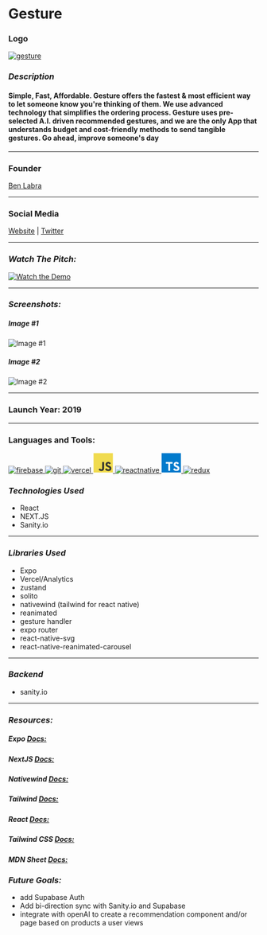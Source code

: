 # Gesture

### Logo

<p align="left">  <a href="https://www.gesture.vip" target="_blank" rel="noreferrer"> <img src="https://i0.wp.com/gesture.vip/wp-content/uploads/2021/09/Gesture-Logo-Wordmark.png" alt="gesture" width="400" /> </a>
</p>

### **_Description_**

#### Simple, Fast, Affordable. Gesture offers the fastest & most efficient way to let someone know you're thinking of them. We use advanced technology that simplifies the ordering process. Gesture uses pre-selected A.I. driven recommended gestures, and we are the only App that understands budget and cost-friendly methods to send tangible gestures. Go ahead, improve someone's day

---

### Founder

[Ben Labra](https://www.linkedin.com/in/benlabra/)

---

### Social Media

[Website](https://www.gesture.vip) | [Twitter](https://www.twitter.com/sendagesture)

---

### **_Watch The Pitch:_**

[![Watch the Demo](https://vumbnail.com/574731655.jpg)](https://vimeo.com/574731655)

---

### **_Screenshots:_**

##### Image #1

![Image #1](https://i0.wp.com/gesture.vip/wp-content/uploads/2022/11/Half.png?resize=405%2C561&ssl=1)

##### Image #2

![Image #2](https://i0.wp.com/gesture.vip/wp-content/uploads/2023/02/Glinks-Gesture-Mobile-App.png?w=640&ssl=1)

---

### Launch Year: 2019

---

<h3 align="left">Languages and Tools:</h3>
<p align="left">  <a href="https://firebase.google.com/" target="_blank" rel="noreferrer"> <img src="https://www.vectorlogo.zone/logos/firebase/firebase-icon.svg" alt="firebase" width="40" height="40"/> </a> <a href="https://nextjs.org/" target="_blank" rel="noreferrer"> <img src="https://ui-lib.com/blog/wp-content/uploads/2021/12/nextjs-boilerplate-logo.png" alt="git" width="40" height="40"/> </a> <a  href="https://vercel.com" target="_blank" rel="noreferrer"> <img src="https://encrypted-tbn0.gstatic.com/images?q=tbn:ANd9GcS-vtiBy89TRfu4e7bC7WJpf1IX1TPuOvyhJw&usqp=CAU" alt="vercel" width="40" height="40" /> </a><a href="https://developer.mozilla.org/en-US/docs/Web/JavaScript" target="_blank" rel="noreferrer"> <img src="https://raw.githubusercontent.com/devicons/devicon/master/icons/javascript/javascript-original.svg" alt="javascript" width="40" height="40"/> </a>  <a href="https://reactnative.dev/" target="_blank" rel="noreferrer"> <img src="https://reactnative.dev/img/header_logo.svg" alt="reactnative" width="40" height="40"/> </a></a>  <a href="https://www.typescriptlang.org/" target="_blank" rel="noreferrer"> <img src="https://raw.githubusercontent.com/devicons/devicon/master/icons/typescript/typescript-original.svg" alt="typescript" width="40" height="40"/> </a> <a href="https://github.com/pmndrs/zustand#typescript-usage" target="_blank" rel="noreferrer"> <img src="https://img.stackshare.io/service/11559/zustand.png" alt="redux" width="40" height="40"/> </a> </p>

### **_Technologies Used_**

- React
- NEXT.JS
- Sanity.io

---

### **_Libraries Used_**

- Expo
- Vercel/Analytics
- zustand
- solito
- nativewind (tailwind for react native)
- reanimated
- gesture handler
- expo router
- react-native-svg
- react-native-reanimated-carousel

---

### **_Backend_**

- sanity.io

---

### **_Resources:_**

##### Expo [Docs:](https://docs.expo.dev/)

##### NextJS [Docs:](https://nextjs.org/docs)

##### Nativewind [Docs:](https://www.nativewind.dev/v4/getting-started/react-native)

##### Tailwind [Docs:](https://www.tailwindcss.com/)

##### React [Docs:](https://reactjs.org/docs/getting-started.html)

##### Tailwind CSS [Docs:](https://mui.com/material-ui/getting-started/overview/)

##### MDN Sheet [Docs:](https://developer.mozilla.org/en-US/docs/Web/API/Element/getBoundingClientRect)

### **_Future Goals:_**

- add Supabase Auth
- Add bi-direction sync with Sanity.io and Supabase
- integrate with openAI to create a recommendation component and/or page based on products a user views
